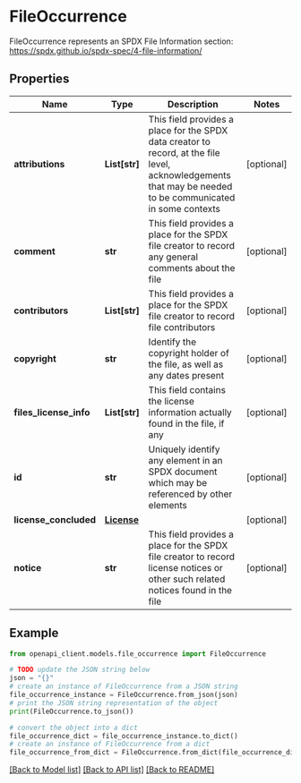 # FileOccurrence

FileOccurrence represents an SPDX File Information section: https://spdx.github.io/spdx-spec/4-file-information/

## Properties

Name | Type | Description | Notes
------------ | ------------- | ------------- | -------------
**attributions** | **List[str]** | This field provides a place for the SPDX data creator to record, at the file level, acknowledgements that may be needed to be communicated in some contexts | [optional] 
**comment** | **str** | This field provides a place for the SPDX file creator to record any general comments about the file | [optional] 
**contributors** | **List[str]** | This field provides a place for the SPDX file creator to record file contributors | [optional] 
**copyright** | **str** | Identify the copyright holder of the file, as well as any dates present | [optional] 
**files_license_info** | **List[str]** | This field contains the license information actually found in the file, if any | [optional] 
**id** | **str** | Uniquely identify any element in an SPDX document which may be referenced by other elements | [optional] 
**license_concluded** | [**License**](License.md) |  | [optional] 
**notice** | **str** | This field provides a place for the SPDX file creator to record license notices or other such related notices found in the file | [optional] 

## Example

```python
from openapi_client.models.file_occurrence import FileOccurrence

# TODO update the JSON string below
json = "{}"
# create an instance of FileOccurrence from a JSON string
file_occurrence_instance = FileOccurrence.from_json(json)
# print the JSON string representation of the object
print(FileOccurrence.to_json())

# convert the object into a dict
file_occurrence_dict = file_occurrence_instance.to_dict()
# create an instance of FileOccurrence from a dict
file_occurrence_from_dict = FileOccurrence.from_dict(file_occurrence_dict)
```
[[Back to Model list]](../README.md#documentation-for-models) [[Back to API list]](../README.md#documentation-for-api-endpoints) [[Back to README]](../README.md)


